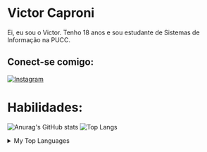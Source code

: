 # Victor Caproni

Ei, eu sou o Victor. Tenho 18 anos e sou estudante de Sistemas de Informação na PUCC.
## Conect-se comigo:

[![Instagram](https://img.shields.io/badge/Instagram-000?style=for-the-badge&logo=instagram)](https://www.instagram.com/victor_caproni/) 

# Habilidades:


![Anurag's GitHub stats](https://github-readme-stats.vercel.app/api?username=victorhugomarinocaproni&theme=cobalt&show_icons=true) ![Top Langs](https://github-readme-stats-git-masterrstaa-rickstaa.vercel.app/api/top-langs/?username=victorhugomarinocaproni&layout=compact&bg_color=000&border_color=30A3DC&title_color=E94D5F&text_color=fff)

<details>
<summary>My Top Languages</summary>

| Rank | Languages |
|-----:|-----------|
|     1| ![Python](https://img.shields.io/badge/Python-000?style=for-the-badge&logo=python)    |
|     2| ![JavaScript](https://img.shields.io/badge/JavaScript-000?style=for-the-badge&logo=javascript)|
|     3| ![SQL](https://img.shields.io/badge/sql-000?style=for-the-badge&logo=sql)|       |
|     4| ![HTML5](https://img.shields.io/badge/HTML5-000?style=for-the-badge&logo=html5)      |
|     5| ![CSS3](https://img.shields.io/badge/CSS3-000?style=for-the-badge&logo=css3&logoColor=264CE4)       |
</details>




